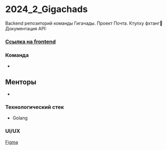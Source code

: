 # 2024_2_Gigachads
Backend репозиторий команды Гигачады. Проект Почта.
Ктулху фхтанг🐙
Документация API: 
### [Ссылка на frontend](https://github.com/frontend-park-mail-ru/2024_2_Gigachads)

### Команда
 - 

## Менторы
 - 

### Технологический стек
 - Golang

### UI/UX
[Figma]()

